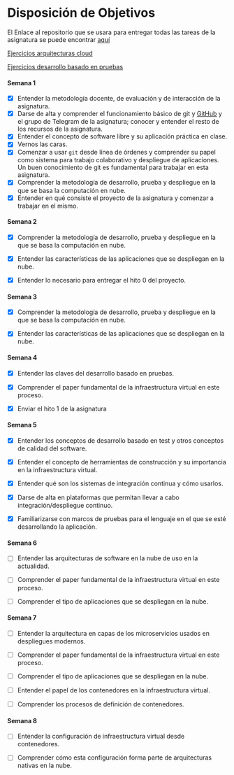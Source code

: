 # Disposición de Objetivos

El Enlace al repositorio que se usara para entregar todas las tareas de la asignatura se puede encontrar [aquí](https://github.com/FernandoRoldan93/CloudComputing)

[Ejercicios arquitecturas cloud](https://github.com/FernandoRoldan93/CloudComputing/blob/master/doc/Tema1/Arquitecturas_para_la_nube.md)

[Ejercicios desarrollo basado en pruebas](https://github.com/FernandoRoldan93/CloudComputing/blob/master/doc/Tema1/Desarrollo_Basado_En_Pruebas.md)

#### Semana 1

 - [x] Entender la metodología docente, de evaluación y de interacción de la asignatura.
- [x] Darse de alta y comprender el funcionamiento básico
   de git y [GitHub](https://github.com) y el grupo de Telegram de la
   asignatura; conocer y entender el resto de los recursos de la asignatura.
- [x] Entender el concepto de software libre y su aplicación práctica en clase.
- [x] Vernos las caras.
- [x] Comenzar a usar `git` desde línea de órdenes y comprender su papel como sistema para trabajo colaborativo y despliegue de aplicaciones. Un buen conocimiento de git es fundamental para trabajar en esta asignatura.
- [x] Comprender la metodología de desarrollo, prueba y despliegue en la que se basa la computación en nube.
- [x] Entender en qué consiste el proyecto de la asignatura y comenzar a trabajar en el mismo.

#### Semana 2


- [x] Comprender la metodología de desarrollo, prueba y despliegue en la que se basa la computación en nube.

- [x] Entender las características de las aplicaciones que se despliegan en la nube.

- [x] Entender lo necesario para entregar el hito 0 del proyecto.

#### Semana 3
- [x] Comprender la metodología de desarrollo, prueba y despliegue en la que se basa la computación en nube.

- [x] Entender las características de las aplicaciones que se despliegan en la nube.

#### Semana 4
- [x] Entender las claves del desarrollo basado en pruebas.

- [x] Comprender el paper fundamental de la infraestructura virtual en este proceso.

- [x] Enviar el hito 1 de la asignatura

#### Semana 5

- [x] Entender los conceptos de desarrollo basado en test y otros conceptos de calidad del software.

- [x] Entender el concepto de herramientas de construcción y su importancia en la infraestructura virtual.

- [x] Entender qué son los sistemas de integración continua y cómo usarlos.

- [x] Darse de alta en plataformas que permitan llevar a cabo integración/despliegue continuo.

- [x] Familiarizarse con marcos de pruebas para el lenguaje en el que se esté desarrollando la aplicación.

#### Semana 6

- [ ] Entender las arquitecturas de software en la nube de uso en la actualidad.

- [ ] Comprender el paper fundamental de la infraestructura virtual en este proceso.

- [ ] Comprender el tipo de aplicaciones que se despliegan en la nube.

#### Semana 7

- [ ] Entender la arquitectura en capas de los microservicios usados en despliegues modernos.

- [ ] Comprender el paper fundamental de la infraestructura virtual en este proceso.

- [ ] Comprender el tipo de aplicaciones que se despliegan en la nube.

- [ ] Entender el papel de los contenedores en la infraestructura virtual.

- [ ] Comprender los procesos de definición de contenedores.

#### Semana 8

- [ ] Entender la configuración de infraestructura virtual desde contenedores.

- [ ] Comprender cómo esta configuración forma parte de arquitecturas nativas en la nube.
